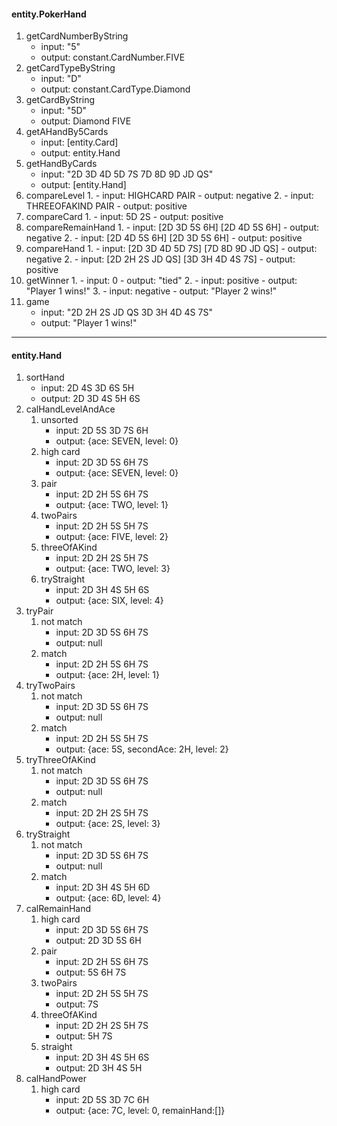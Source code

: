 #### entity.PokerHand
1. getCardNumberByString
    - input: "5"
    - output: constant.CardNumber.FIVE
2. getCardTypeByString
    - input: "D"
    - output: constant.CardType.Diamond
3. getCardByString
    - input: "5D"
    - output: Diamond FIVE
4. getAHandBy5Cards
    - input: [entity.Card]
    - output: entity.Hand
5. getHandByCards
    - input: "2D 3D 4D 5D 7S 7D 8D 9D JD QS"
    - output: [entity.Hand]
6. compareLevel
    1. 
        - input: HIGHCARD PAIR
        - output: negative
    2. 
        - input: THREEOFAKIND PAIR
        - output: positive
7. compareCard
    1. 
        - input: 5D 2S
        - output: positive
8. compareRemainHand
    1. 
        - input: [2D 3D 5S 6H] [2D 4D 5S 6H]
        - output: negative
    2. 
        - input: [2D 4D 5S 6H] [2D 3D 5S 6H] 
        - output: positive
9. compareHand
    1. 
        - input: [2D 3D 4D 5D 7S] [7D 8D 9D JD QS]
        - output: negative
    2. 
        - input: [2D 2H 2S JD QS] [3D 3H 4D 4S 7S]
        - output: positive
10. getWinner
    1. 
        - input: 0
        - output: "tied"
    2. 
        - input: positive
        - output: "Player 1 wins!"
    3. 
        - input: negative
        - output: "Player 2 wins!"
11. game
    - input: "2D 2H 2S JD QS 3D 3H 4D 4S 7S"
    - output: "Player 1 wins!"
 ---
#### entity.Hand
1. sortHand
    - input: 2D 4S 3D 6S 5H
    - output: 2D 3D 4S 5H 6S
2. calHandLevelAndAce
    1. unsorted
        - input: 2D 5S 3D 7S 6H
        - output: {ace: SEVEN, level: 0}
    2. high card
        - input: 2D 3D 5S 6H 7S
        - output: {ace: SEVEN, level: 0}
    3. pair
        - input: 2D 2H 5S 6H 7S
        - output: {ace: TWO, level: 1}
    4. twoPairs
        - input: 2D 2H 5S 5H 7S
        - output: {ace: FIVE, level: 2}
    5. threeOfAKind
        - input: 2D 2H 2S 5H 7S
        - output: {ace: TWO, level: 3}
    5. tryStraight
        - input: 2D 3H 4S 5H 6S
        - output: {ace: SIX, level: 4}
2. tryPair
    1. not match
        - input: 2D 3D 5S 6H 7S
        - output: null
    2. match
        - input: 2D 2H 5S 6H 7S
        - output: {ace: 2H, level: 1}
3. tryTwoPairs
    1. not match
        - input: 2D 3D 5S 6H 7S
        - output: null
    2. match
        - input: 2D 2H 5S 5H 7S
        - output: {ace: 5S, secondAce: 2H, level: 2}
4. tryThreeOfAKind
    1. not match
        - input: 2D 3D 5S 6H 7S
        - output: null
    2. match
        - input: 2D 2H 2S 5H 7S
        - output: {ace: 2S, level: 3}
4. tryStraight
    1. not match
        - input: 2D 3D 5S 6H 7S
        - output: null
    2. match
        - input: 2D 3H 4S 5H 6D
        - output: {ace: 6D, level: 4}
4. calRemainHand
    1. high card
        - input: 2D 3D 5S 6H 7S
        - output: 2D 3D 5S 6H
    2. pair
        - input: 2D 2H 5S 6H 7S
        - output: 5S 6H 7S
    3. twoPairs
        - input: 2D 2H 5S 5H 7S
        - output: 7S
    4. threeOfAKind
        - input: 2D 2H 2S 5H 7S
        - output: 5H 7S
    4. straight
        - input: 2D 3H 4S 5H 6S
        - output: 2D 3H 4S 5H
5. calHandPower
    1. high card
        - input: 2D 5S 3D 7C 6H
        - output: {ace: 7C, level: 0, remainHand:[]}